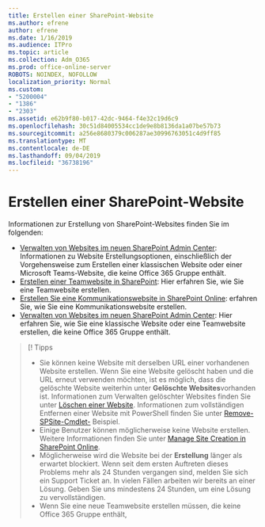 ```yaml
---
title: Erstellen einer SharePoint-Website
ms.author: efrene
author: efrene
ms.date: 1/16/2019
ms.audience: ITPro
ms.topic: article
ms.collection: Adm_O365
ms.prod: office-online-server
ROBOTS: NOINDEX, NOFOLLOW
localization_priority: Normal
ms.custom:
- "5200004"
- "1386"
- "2303"
ms.assetid: e62b9f80-b017-42dc-9464-f4e32c19d6c9
ms.openlocfilehash: 30c51d84005534cc1de9e8b8136da1a07be57b73
ms.sourcegitcommit: a256e8680379c006287ae30996763051c4d9ff85
ms.translationtype: MT
ms.contentlocale: de-DE
ms.lasthandoff: 09/04/2019
ms.locfileid: "36738196"
---
```

# <a name="create-a-sharepoint-site"></a>Erstellen einer SharePoint-Website

Informationen zur Erstellung von SharePoint-Websites finden Sie im folgenden:
- [Verwalten von Websites im neuen SharePoint Admin Center](https://docs.microsoft.com/sharepoint/manage-site-creation): Informationen zu Website Erstellungsoptionen, einschließlich der Vorgehensweise zum Erstellen einer klassischen Website oder einer Microsoft Teams-Website, die keine Office 365 Gruppe enthält.
- [Erstellen einer Teamwebsite in SharePoint](https://support.office.com/article/create-a-team-site-in-sharepoint-ef10c1e7-15f3-42a3-98aa-b5972711777d): Hier erfahren Sie, wie Sie eine Teamwebsite erstellen.
- [Erstellen Sie eine Kommunikationswebsite in SharePoint Online](https://support.office.com/article/7fb44b20-a72f-4d2c-9173-fc8f59ba50eb): erfahren Sie, wie Sie eine Kommunikationswebsite erstellen.
- [Verwalten von Websites im neuen SharePoint Admin Center](https://docs.microsoft.com/sharepoint/manage-sites-in-new-admin-center#create-a-site): Hier erfahren Sie, wie Sie eine klassische Website oder eine Teamwebsite erstellen, die keine Office 365 Gruppe enthält.


  
> [! Tipps
> - Sie können keine Website mit derselben URL einer vorhandenen Website erstellen. Wenn Sie eine Website gelöscht haben und die URL erneut verwenden möchten, ist es möglich, dass die gelöschte Website weiterhin unter **Gelöschte Websites**vorhanden ist. Informationen zum Verwalten gelöschter Websites finden Sie unter [Löschen einer Website](https://docs.microsoft.com/sharepoint/manage-sites-in-new-admin-center#delete-a-site). Informationen zum vollständigen Entfernen einer Website mit PowerShell finden Sie unter [Remove-SPSite-Cmdlet-](https://docs.microsoft.com/sharepoint/manage-sites-in-new-admin-center#delete-a-site) Beispiel.
> - Einige Benutzer können möglicherweise keine Website erstellen. Weitere Informationen finden Sie unter [Manage Site Creation in SharePoint Online](https://docs.microsoft.com/sharepoint/manage-site-creation).
> - Möglicherweise wird die Website bei der **Erstellung** länger als erwartet blockiert. Wenn seit dem ersten Auftreten dieses Problems mehr als 24 Stunden vergangen sind, melden Sie sich ein Support Ticket an. In vielen Fällen arbeiten wir bereits an einer Lösung. Geben Sie uns mindestens 24 Stunden, um eine Lösung zu vervollständigen.
> - Wenn Sie eine neue Teamwebsite erstellen müssen, die keine Office 365 Gruppe enthält, 


